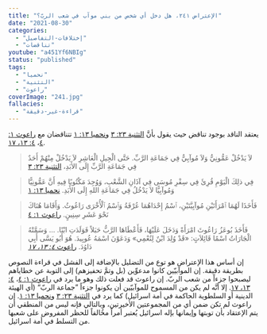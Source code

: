 ```yaml
---
title: "الإعتراض ٢٤١، هل دخل أي شخص من بني موآب في شعب الربّ؟"
date: "2021-08-30"
categories:
  - "إختلافات-التفاصيل"
  - "تناقضات"
youtube: "a451Yf6NBIg"
status: "published"
tags:
  - "نحميا"
  - "التثنية"
  - "راعوث"
coverImage: "241.jpg"
fallacies:
  - "قراءة-غير-دقيقة"
---
```


يعتقد الناقد بوجود تناقض حيث يقول بأنَّ [التثنية ٢٣: ٣](https://www.bible.com//bible/101/DEU.23.3) و[نحميا ١٣: ١](https://www.bible.com//bible/101/NEH.13.1) تتناقضان مع [راعوث ١: ٤](https://www.bible.com//bible/101/RUT.1.4)، [٤: ١٣، ١٧](https://www.bible.com//bible/101/RUT.4.13-17).

> لاَ يَدْخُلْ عَمُّونِيٌّ وَلاَ مُوآبِيٌّ فِي جَمَاعَةِ الرَّبِّ. حَتَّى الْجِيلِ الْعَاشِرِ لاَ يَدْخُلْ مِنْهُمْ أَحَدٌ فِي جَمَاعَةِ الرَّبِّ إِلَى الأَبَدِ، [التثنية ٢٣: ٣](https://www.bible.com//bible/101/DEU.23.3)

> فِي ذلِكَ الْيَوْمِ قُرِئَ فِي سِفْرِ مُوسَى فِي آذَانِ الشَّعْبِ، وَوُجِدَ مَكْتُوبًا فِيهِ أَنَّ عَمُّونِيًّا وَمُوآبِيًّا لاَ يَدْخُلُ فِي جَمَاعَةِ اللهِ إِلَى الأَبَدِ. [نحميا ١٣: ١](https://www.bible.com//bible/101/NEH.13.1)

> فَأَخَذَا لَهُمَا ٱمْرَأَتَيْنِ مُوآبِيَّتَيْنِ، ٱسْمُ إِحْدَاهُمَا عُرْفَةُ وَٱسْمُ ٱلْأُخْرَى رَاعُوثُ. وَأَقَامَا هُنَاكَ نَحْوَ عَشَرِ سِنِينٍ. [راعوث ١: ٤](https://www.bible.com//bible/101/RUT.1.4)

> فَأَخَذَ بُوعَزُ رَاعُوثَ امْرَأَةً وَدَخَلَ عَلَيْهَا، فَأَعْطَاهَا الرَّبُّ حَبَلاً فَوَلَدَتِ ابْنًا. … وَسَمَّتْهُ الْجَارَاتُ اسْمًا قَائِلاَتٍ: «قَدْ وُلِدَ ابْنٌ لِنُعْمِي» وَدَعَوْنَ اسْمَهُ عُوبِيدَ. هُوَ أَبُو يَسَّى أَبِي دَاوُدَ. [راعوث _٤: ١٣، ١٧_](https://www.bible.com//bible/101/RUT.4.13-17)

إن أساس هذا الإعتراض هو توع من التضليل بالإضافة إلى الفشل في قراءة النصوص بطريقة دقيقة. إن الموآبيّين كانوا مدعوِّين (بل وتمَّ تحفيزهم) إلى التوبة عن خطاياهم ليصبحوا جزءاً من شعب الربّ. إن راعوث قد فعلت ذلك وهو ما يرد في [راعوث ١: ٤](https://www.bible.com//bible/101/RUT.1.4)، [٤: ١٣، ١٧](https://www.bible.com//bible/101/RUT.4.13-17). إلا أنَّه لم يكن من المسموح للموآبيّين أن يكونوا جزءاً ”جماعة الربّ“ (أي الهيئة الدينية أو السلطوية الحاكمة في أمة اسرائيل) كما يرد في [التثنية ٢٣: ٣](https://www.bible.com//bible/101/DEU.23.3) و[نحميا ١٣: ١](https://www.bible.com//bible/101/NEH.13.1). إن راعوث لم تكن ضمن أي من المجموعتين الأخيرتين، وبالتالي فإنه ليس من المنطقي أن يتم الإعتقاد بأن توبتها وإيمانها بإله اسرائيل يُعتبر أمراً مخُالفاً للحظر المفروض على شعبها من التسلط في أمة اسرائيل.
